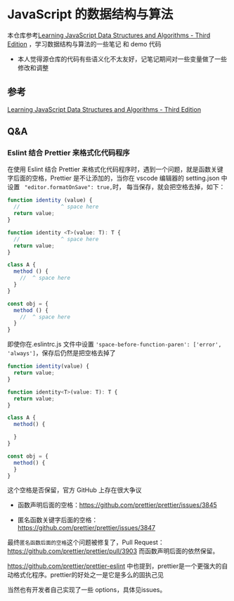# JavaScript 的数据结构与算法

本仓库参考[Learning JavaScript Data Structures and Algorithms - Third Edition](https://github.com/PacktPublishing/Learning-JavaScript-Data-Structures-and-Algorithms-Third-Edition)
，学习数据结构与算法的一些笔记 和 demo 代码

- 本人觉得源仓库的代码有些语义化不太友好，记笔记期间对一些变量做了一些修改和调整

## 参考

[Learning JavaScript Data Structures and Algorithms - Third Edition](https://github.com/PacktPublishing/Learning-JavaScript-Data-Structures-and-Algorithms-Third-Edition)

## Q&A

### Eslint 结合 Prettier 来格式化代码程序

在使用 Eslint 结合 Prettier 来格式化代码程序时，遇到一个问题，就是函数关键字后面的空格，Prettier 是不让添加的，当你在 vscode 编辑器的 setting.json 中设置 ` "editor.formatOnSave": true,`时，
每当保存，就会把空格去掉，如下：

```JavaScript
function identity (value) {
  //             ^ space here
  return value;
}

function identity <T>(value: T): T {
  //             ^ space here
  return value;
}

class A {
  method () {
    //  ^ space here
  }
}

const obj = {
  method () {
    //  ^ space here
  }
}
```

即使你在.eslintrc.js 文件中设置 `'space-before-function-paren': ['error', 'always']`，保存后仍然是把空格去掉了

```JavaScript
function identity(value) {
  return value;
}

function identity<T>(value: T): T {
  return value;
}

class A {
  method() {

  }
}

const obj = {
  method() {
  }
}
```

这个空格是否保留，官方 GitHub 上存在很大争议

-   函数声明后面的空格：https://github.com/prettier/prettier/issues/3845

-   匿名函数关键字后面的空格：https://github.com/prettier/prettier/issues/3847

最终`匿名函数后面的空格`这个问题被修复了，Pull Request：https://github.com/prettier/prettier/pull/3903
而函数声明后面的依然保留。

https://github.com/prettier/prettier-eslint
中也提到，prettier是一个更强大的自动格式化程序。prettier的好处之一是它是多么的固执己见

当然也有开发者自己实现了一些 options，具体见issues。
